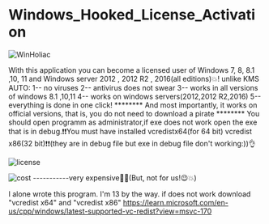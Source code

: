 # Windows_Hooked_License_Activation
![WinHoliac](https://github.com/WhiteeRabbit/Windows_Hooked_License_Activation/assets/143087729/384ed8ba-5027-4028-8180-755c71c3b1bb)

With this application you can become a licensed user of Windows  7, 8, 8.1 ,10, 11 and Windows server 2012 , 2012 R2 , 2016(all editions)💥! unlike KMS AUTO: 1-- no viruses 2-- antivirus does not swear 3-- works in all versions of windows 8.1 ,10,11 4-- works on windows servers(2012,2012 R2,2016) 5-- everything is done in one click! ******** And most importantly, it works on official versions, that is, you do not need to download a pirate ********
You should open programm as administrator,if exe does not work open the exe that is in debug.❗❗You must have installed vcredistx64(for 64 bit) vcredist x86(32 bit)❗❗(they are in debug file but exe in debug file don't working:))👌


![license](https://github.com/WhiteeRabbit/Windows_Hooked_License_Activation/assets/143087729/ac8c60fd-5e4a-4454-a396-a5d62d9e67d1)
                                                

![cost](https://github.com/WhiteeRabbit/Windows_Hooked_License_Activation/assets/143087729/f4061b15-b3ef-4d2e-be0b-3ed9423ad586)
-----------very expensive🤑💥(But, not for us!😉💥)



I alone wrote this program.
I'm 13 by the way.
if does not work download "vcredist x64" and "vcredist x86"
https://learn.microsoft.com/en-us/cpp/windows/latest-supported-vc-redist?view=msvc-170
